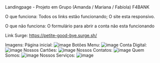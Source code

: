Landingpage - Projeto em Grupo (Amanda / Mariana / Fabíola)
F4BANK

O que funciona:
Todos os links estão funcionando;
O site esta responsivo.

O que não funciona:
O formulário para abrir a conta não esta funcionando

Link Surge:
https://petite-good-bye.surge.sh/

Imagens:
Página inicial:
![image](https://user-images.githubusercontent.com/98291335/163875007-30646c42-df8a-4465-a603-34489ebc45bc.png)
Botões Menu:
![image](https://user-images.githubusercontent.com/98291335/163875096-216d84ec-694c-4bf6-95fb-83f456321b23.png)
Conta Digital:
![image](https://user-images.githubusercontent.com/98291335/163874965-27ea2f87-0ce8-42dd-93b4-37eeb5e198a2.png)
Nossos Cartões:
![image](https://user-images.githubusercontent.com/98291335/163874884-8c543f8f-39df-43ce-8ed4-4b5055687865.png)
Nossos Contatos:
![image](https://user-images.githubusercontent.com/98291335/163874823-d924fc78-5872-4ce8-bdf6-d9a988c78a22.png)
Quem Somos:
![image](https://user-images.githubusercontent.com/98291335/163874752-fc97a286-61b1-4f7e-9bce-47d9c1b3d90d.png)
Nossos Serviços:
![image](https://user-images.githubusercontent.com/98291335/163874441-e64266d2-25a6-4c22-9c79-af5d8bf4fe8c.png)
